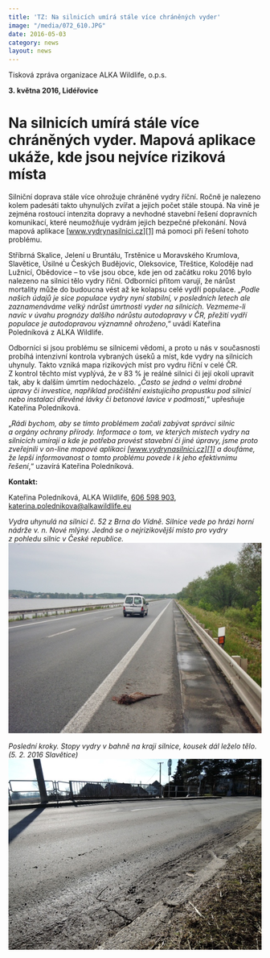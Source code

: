 ```yaml
---
title: 'TZ: Na silnicích umírá stále více chráněných vyder'
image: "/media/072_610.JPG"
date: 2016-05-03
category: news
layout: news
---
```

Tisková zpráva organizace ALKA Wildlife, o.p.s.

**3. května 2016, Lidéřovice**

# Na silnicích umírá stále více chráněných vyder. Mapová aplikace ukáže, kde jsou nejvíce riziková místa

Silniční doprava stále více ohrožuje chráněné vydry říční. Ročně je
nalezeno kolem padesáti takto uhynulých zvířat a jejich počet stále
stoupá. Na vině je zejména rostoucí intenzita dopravy a nevhodné
stavební řešení dopravních komunikací, které neumožňuje vydrám jejich
bezpečné překonání. Nová mapová aplikace [www.vydrynasilnici.cz][1] má
pomoci při řešení tohoto problému.

Stříbrná Skalice, Jelení u Bruntálu, Trstěnice u Moravského Krumlova,
Slavětice, Úsilné u Českých Budějovic, Oleksovice, Třeštice, Koloděje
nad Lužnicí, Obědovice – to vše jsou obce, kde jen od začátku roku 2016
bylo nalezeno na silnici tělo vydry říční. Odborníci přitom varují, že
nárůst mortality může do budoucna vést až ke kolapsu celé vydří
populace. „*Podle našich údajů je sice populace vydry nyní stabilní,
v posledních letech ale zaznamenáváme velký nárůst úmrtnosti vyder na
silnicích. Vezmeme-li navíc v úvahu prognózy dalšího nárůstu autodopravy
v ČR, přežití vydří populace je autodopravou významně ohroženo*,“ uvádí
Kateřina Poledníková z ALKA Wildlife.

Odborníci si jsou problému se silnicemi vědomi, a proto u nás
v současnosti probíhá intenzivní kontrola vybraných úseků a míst, kde
vydry na silnicích uhynuly. Takto vzniká mapa rizikových míst pro vydru
říční v celé ČR. Z kontrol těchto míst vyplývá, že v 83 % je reálné
silnici či její okolí upravit tak, aby k dalším úmrtím nedocházelo.
„*Často se jedná o velmi drobné úpravy či investice, například
pročištění existujícího propustku pod silnicí nebo instalaci dřevěné
lávky či betonové lavice v podmostí*,“ upřesňuje Kateřina Poledníková.

„*Rádi bychom, aby se tímto problémem začali zabývat správci silnic
a orgány ochrany přírody. Informace o tom, ve kterých místech vydry na
silnicích umírají a kde je potřeba provést stavební či jiné úpravy, jsme
proto zveřejnili v on-line mapové aplikaci [www.vydrynasilnici.cz][1]
a doufáme, že lepší informovanost o tomto problému povede i k jeho
efektivnímu řešení*,“ uzavírá Kateřina Poledníková.

**Kontakt:**

Kateřina Poledníková, ALKA Wildlife, [606 598 903](tel:+420-606-598-903),
[katerina.polednikova@alkawildlife.eu](mailto:katerina.polednikova@alkawildlife.eu)

*Vydra uhynulá na silnici č. 52 z Brna do Vídně. Silnice vede po hrázi
horní nádrže v. n. Nové mlýny. Jedná se o nejrizikovější místo pro vydry
z pohledu silnic v České republice.*  
![](/media/P5310050_610.JPG)

*Poslední kroky. Stopy vydry v bahně na kraji silnice, kousek dál leželo
tělo. (5. 2. 2016 Slavětice)*  
![](/media/DSCN1261_610.JPG)


[1]: http://www.vydrynasilnici.cz
